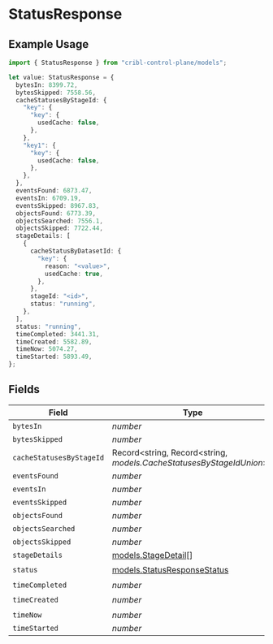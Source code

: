 # StatusResponse

## Example Usage

```typescript
import { StatusResponse } from "cribl-control-plane/models";

let value: StatusResponse = {
  bytesIn: 8399.72,
  bytesSkipped: 7558.56,
  cacheStatusesByStageId: {
    "key": {
      "key": {
        usedCache: false,
      },
    },
    "key1": {
      "key": {
        usedCache: false,
      },
    },
  },
  eventsFound: 6873.47,
  eventsIn: 6709.19,
  eventsSkipped: 8967.83,
  objectsFound: 6773.39,
  objectsSearched: 7556.1,
  objectsSkipped: 7722.44,
  stageDetails: [
    {
      cacheStatusByDatasetId: {
        "key": {
          reason: "<value>",
          usedCache: true,
        },
      },
      stageId: "<id>",
      status: "running",
    },
  ],
  status: "running",
  timeCompleted: 3441.31,
  timeCreated: 5582.89,
  timeNow: 5074.27,
  timeStarted: 5893.49,
};
```

## Fields

| Field                                                                | Type                                                                 | Required                                                             | Description                                                          |
| -------------------------------------------------------------------- | -------------------------------------------------------------------- | -------------------------------------------------------------------- | -------------------------------------------------------------------- |
| `bytesIn`                                                            | *number*                                                             | :heavy_minus_sign:                                                   | N/A                                                                  |
| `bytesSkipped`                                                       | *number*                                                             | :heavy_minus_sign:                                                   | N/A                                                                  |
| `cacheStatusesByStageId`                                             | Record<string, Record<string, *models.CacheStatusesByStageIdUnion*>> | :heavy_minus_sign:                                                   | N/A                                                                  |
| `eventsFound`                                                        | *number*                                                             | :heavy_minus_sign:                                                   | N/A                                                                  |
| `eventsIn`                                                           | *number*                                                             | :heavy_minus_sign:                                                   | N/A                                                                  |
| `eventsSkipped`                                                      | *number*                                                             | :heavy_minus_sign:                                                   | N/A                                                                  |
| `objectsFound`                                                       | *number*                                                             | :heavy_minus_sign:                                                   | N/A                                                                  |
| `objectsSearched`                                                    | *number*                                                             | :heavy_minus_sign:                                                   | N/A                                                                  |
| `objectsSkipped`                                                     | *number*                                                             | :heavy_minus_sign:                                                   | N/A                                                                  |
| `stageDetails`                                                       | [models.StageDetail](../models/stagedetail.md)[]                     | :heavy_minus_sign:                                                   | N/A                                                                  |
| `status`                                                             | [models.StatusResponseStatus](../models/statusresponsestatus.md)     | :heavy_check_mark:                                                   | N/A                                                                  |
| `timeCompleted`                                                      | *number*                                                             | :heavy_minus_sign:                                                   | N/A                                                                  |
| `timeCreated`                                                        | *number*                                                             | :heavy_check_mark:                                                   | N/A                                                                  |
| `timeNow`                                                            | *number*                                                             | :heavy_minus_sign:                                                   | N/A                                                                  |
| `timeStarted`                                                        | *number*                                                             | :heavy_minus_sign:                                                   | N/A                                                                  |